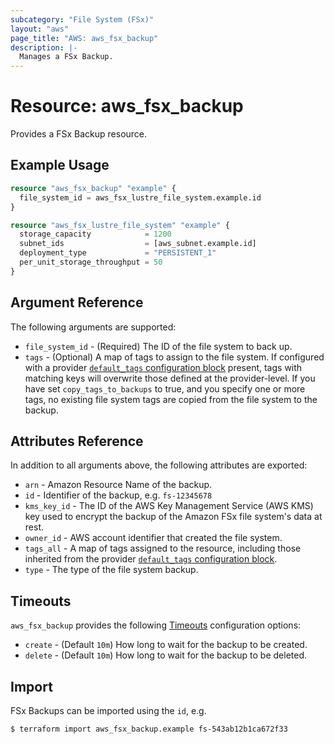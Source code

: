 ```yaml
---
subcategory: "File System (FSx)"
layout: "aws"
page_title: "AWS: aws_fsx_backup"
description: |-
  Manages a FSx Backup.
---
```


# Resource: aws_fsx_backup

Provides a FSx Backup resource.

## Example Usage

```terraform
resource "aws_fsx_backup" "example" {
  file_system_id = aws_fsx_lustre_file_system.example.id
}

resource "aws_fsx_lustre_file_system" "example" {
  storage_capacity            = 1200
  subnet_ids                  = [aws_subnet.example.id]
  deployment_type             = "PERSISTENT_1"
  per_unit_storage_throughput = 50
}
```

## Argument Reference

The following arguments are supported:

* `file_system_id` - (Required) The ID of the file system to back up.
* `tags` - (Optional) A map of tags to assign to the file system. If configured with a provider [`default_tags` configuration block](/docs/providers/aws/index.html#default_tags-configuration-block) present, tags with matching keys will overwrite those defined at the provider-level. If you have set `copy_tags_to_backups` to true, and you specify one or more tags, no existing file system tags are copied from the file system to the backup.

## Attributes Reference

In addition to all arguments above, the following attributes are exported:

* `arn` - Amazon Resource Name of the backup.
* `id` - Identifier of the backup, e.g. `fs-12345678`
* `kms_key_id` -  The ID of the AWS Key Management Service (AWS KMS) key used to encrypt the backup of the Amazon FSx file system's data at rest.
* `owner_id` - AWS account identifier that created the file system.
* `tags_all` - A map of tags assigned to the resource, including those inherited from the provider [`default_tags` configuration block](/docs/providers/aws/index.html#default_tags-configuration-block).
* `type` - The type of the file system backup.

## Timeouts

`aws_fsx_backup` provides the following [Timeouts](https://www.terraform.io/docs/configuration/blocks/resources/syntax.html#operation-timeouts)
configuration options:

* `create` - (Default `10m`) How long to wait for the backup to be created.
* `delete` - (Default `10m`) How long to wait for the backup to be deleted.

## Import

FSx Backups can be imported using the `id`, e.g.

```
$ terraform import aws_fsx_backup.example fs-543ab12b1ca672f33
```
